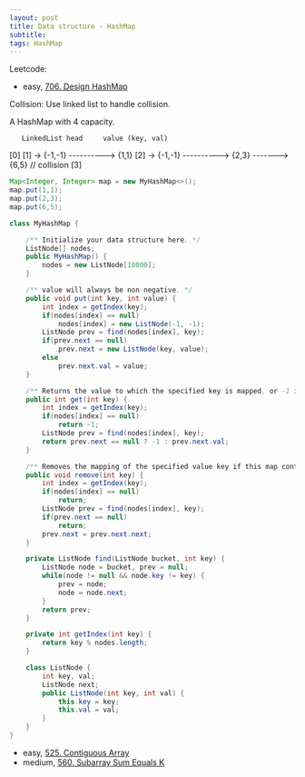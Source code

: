 ```yaml
---
layout: post
title: Data structure - HashMap
subtitle:
tags: HashMap
---
```


Leetcode:
* easy, [706. Design HashMap](https://leetcode.com/problems/design-hashmap/)


Collision: Use linked list to handle collision.

A HashMap with 4 capacity.

       LinkedList head     value (key, val)
[0]
[1] -> {-1,-1} ----------> {1,1}
[2] -> {-1,-1} ----------> {2,3} -------> {6,5} // collision
[3]

```java
Map<Integer, Integer> map = new MyHashMap<>();
map.put(1,1);
map.put(2,3);
map.put(6,5);
```

```java
class MyHashMap {

    /** Initialize your data structure here. */
    ListNode[] nodes;
    public MyHashMap() {
        nodes = new ListNode[10000];
    }

    /** value will always be non-negative. */
    public void put(int key, int value) {
        int index = getIndex(key);
        if(nodes[index] == null)
            nodes[index] = new ListNode(-1, -1);
        ListNode prev = find(nodes[index], key);
        if(prev.next == null)
            prev.next = new ListNode(key, value);
        else
            prev.next.val = value;
    }

    /** Returns the value to which the specified key is mapped, or -1 if this map contains no mapping for the key */
    public int get(int key) {
        int index = getIndex(key);
        if(nodes[index] == null)
            return -1;
        ListNode prev = find(nodes[index], key);
        return prev.next == null ? -1 : prev.next.val;
    }

    /** Removes the mapping of the specified value key if this map contains a mapping for the key */
    public void remove(int key) {
        int index = getIndex(key);
        if(nodes[index] == null)
            return;
        ListNode prev = find(nodes[index], key);
        if(prev.next == null)
            return;
        prev.next = prev.next.next;
    }

    private ListNode find(ListNode bucket, int key) {
        ListNode node = bucket, prev = null;
        while(node != null && node.key != key) {
            prev = node;
            node = node.next;
        }
        return prev;
    }

    private int getIndex(int key) {
        return key % nodes.length;
    }

    class ListNode {
        int key, val;
        ListNode next;
        public ListNode(int key, int val) {
            this.key = key;
            this.val = val;
        }
    }
}
```

* easy, [525. Contiguous Array](https://leetcode.com/problems/contiguous-array/)
* medium, [560. Subarray Sum Equals K](https://leetcode.com/problems/subarray-sum-equals-k/)
